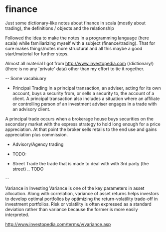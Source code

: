 # finance
Just some dictionary-like notes about finance in scala (mostly about trading), the definitions / objects and the relationship 

Followed the idea to make the notes in a programming language (here scala) while familiarizing myself with a subject (finance/trading).
That for sure makes things/notes more structural and all this maybe a good start/material for further steps.

Almost all material I got from http://www.investopedia.com (/dictionary/) (there is no any 'private' data) other than my effort to tie it rogether.

-- Some vacabiuary

* Principal Trading
 In a principal transaction, an adviser, acting for its own account, buys a security from, or sells a security to, the account of a client. A principal transaction also includes a situation where an affiliate or controlling person of an investment adviser engages in a trade with an advisory client.

A principal trade occurs when a brokerage house buys securities on the secondary market with the express strategy to hold long enough for a price appreciation. At that point the broker sells retails to the end use and gains appreciation plus commission.

* Advisory/Agency trading
* TODO:

* Street Trade
 the trade that is made to deal with with 3rd party (the street) .. TODO

--

Variance in Investing
Variance is one of the key parameters in asset allocation. Along with correlation, variance of asset returns helps investors to develop optimal portfolios by optimizing the return-volatility trade-off in investment portfolios. Risk or volatility is often expressed as a standard deviation rather than variance because the former is more easily interpreted.

http://www.investopedia.com/terms/v/variance.asp
